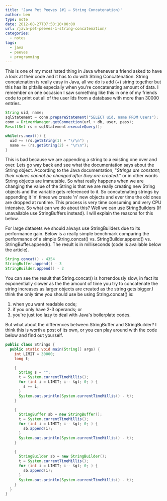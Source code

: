 ```yaml
---
title: 'Java Pet Peeves (#1 – String Concatenation)'
author: ben
type: note
date: 2012-08-27T07:50:10+00:00
url: /java-pet-peeves-1-string-concatenation/
categories:
  - notes
tags:
  - java
  - peeves
  - programming
---
```


This is one of my most hated thing in Java whenever a friend asked to have a look at their code and it has to do with String Concatenation. String concatenation is really easy in Java, all we do is add (+) string together but this has its pitfalls especially when you're concatenating amount of data. I remember on one occasion I saw something like this in one of my friends code to print out all of the user Ids from a database with more than 30000 entries.

```java
String uid, name;
sqlStatement = conn.prepareStatement("SELECT uid, name FROM Users");
conn = DriverManager.getConnection(url + db, user, pass);
ResultSet rs = sqlStatement.executeQuery();

while(rs.next()) {
  uid += (rs.getString(1) + "\r\n") ;
  name += (rs.getString(2) + "\r\n");
}
```

This is bad because we are appending a string to a existing one over and over. Lets go way back and see what the documentation says about the String object. According to the Java documentation, "_Strings are constant; their values cannot be changed after they are created._" or in other words String objects are immutable. So what really happens when we are changing the value of the String is that we are really creating new String objects and the variable gets referenced to it. So concatenating strings by appending it 'n' times we create 'n' new objects and ever time the old ones are dropped at runtime. This process is very time consuming and very CPU intensive. So what can we do about this? Well we can use StringBuilders (If unavailable use StringBuffers instead). I will explain the reasons for this below.

For large datasets we should always use StringBuilders due to its performance gain. Below is a really simple benchmark comparing the performance of a simple String.concat() vs. StringBuilder.append() vs. StringBuffer.append(). The result is in milliseconds (code is available below the article).

```java
String.concat() - 4354
StringBuffer.append() - 3
StringBuilder.append() - 2
```

You can see the result that String.concat() is horrendously slow, in fact its exponentially slower as the the amount of time you try to concatenate the string increases as larger objects are created as the string gets bigger.I think the only time you should use be using String.concat() is:

1. when you want readable code;
2. if you only have 2-3 operands; or
3. you're just too lazy to deal with Java's boilerplate codes.

But what about the differences between StringBuffer and StringBuilder? I think this is worth a post of its own, or you can play around with the code below and find out yourself.

```java
public class Strings {
  public static void main(String[] args) {
    int LIMIT = 30000;
    long t;

    {
      String s = "";
      t = System.currentTimeMillis();
      for (int i = LIMIT; i-- &gt; 0; ) {
        s += i;
      }
      System.out.println(System.currentTimeMillis() - t);
    }

    {
      StringBuffer sb = new StringBuffer();
      t = System.currentTimeMillis();
      for (int i = LIMIT; i-- &gt; 0; ) {
        sb.append(i);
      }
      System.out.println(System.currentTimeMillis() - t);
    }

    {
      StringBuilder sb = new StringBuilder();
      t = System.currentTimeMillis();
      for (int i = LIMIT; i-- &gt; 0; ) {
        sb.append(i);
      }
      System.out.println(System.currentTimeMillis() - t);
    }
  }
}
```

